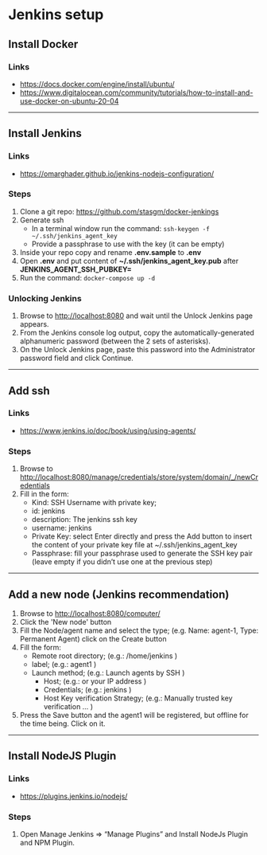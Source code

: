 # Jenkins setup

## Install Docker

### Links

* <https://docs.docker.com/engine/install/ubuntu/>
* <https://www.digitalocean.com/community/tutorials/how-to-install-and-use-docker-on-ubuntu-20-04>

---

## Install Jenkins

### Links

* <https://omarghader.github.io/jenkins-nodejs-configuration/>
  
### Steps

  1. Clone a git repo: <https://github.com/stasgm/docker-jenkings>
  2. Generate ssh
     * In a terminal window run the command: `ssh-keygen -f ~/.ssh/jenkins_agent_key`
     * Provide a passphrase to use with the key (it can be empty)
  3. Inside your repo copy and rename **.env.sample** to **.env**
  4. Open **.env** and put content of **~/.ssh/jenkins_agent_key.pub** after **JENKINS_AGENT_SSH_PUBKEY=**
  5. Run the command: `docker-compose up -d`

### Unlocking Jenkins

  1. Browse to <http://localhost:8080> and wait until the Unlock Jenkins page appears.
  2. From the Jenkins console log output, copy the automatically-generated alphanumeric password (between the 2 sets of asterisks).
  3. On the Unlock Jenkins page, paste this password into the Administrator password field and click Continue.

---

## Add ssh

### Links

* <https://www.jenkins.io/doc/book/using/using-agents/>

### Steps

  1. Browse to <http://localhost:8080/manage/credentials/store/system/domain/_/newCredentials>
  2. Fill in the form:
     * Kind: SSH Username with private key;
     * id: jenkins
     * description: The jenkins ssh key
     * username: jenkins
     * Private Key: select Enter directly and press the Add button to insert the content of your private key file at ~/.ssh/jenkins_agent_key
     * Passphrase: fill your passphrase used to generate the SSH key pair (leave empty if you didn’t use one at the previous step)

---

## Add a new node (Jenkins recommendation)

  1. Browse to <http://localhost:8080/computer/>
  2. Click the 'New node' button
  3. Fill the Node/agent name and select the type; (e.g. Name: agent-1, Type: Permanent Agent) click on the Create button
  4. Fill the form:
     * Remote root directory; (e.g.: /home/jenkins )
     * label; (e.g.: agent1 )
     * Launch method; (e.g.: Launch agents by SSH )
       * Host; (e.g.:  or your IP address )
       * Credentials; (e.g.: jenkins )
       * Host Key verification Strategy; (e.g.: Manually trusted key verification …​ )
  5. Press the Save button and the agent1 will be registered, but offline for the time being. Click on it.  

---

## Install NodeJS Plugin

### Links

   * <https://plugins.jenkins.io/nodejs/>

 ### Steps

  1. Open Manage Jenkins => “Manage Plugins” and Install NodeJs Plugin and NPM Plugin.